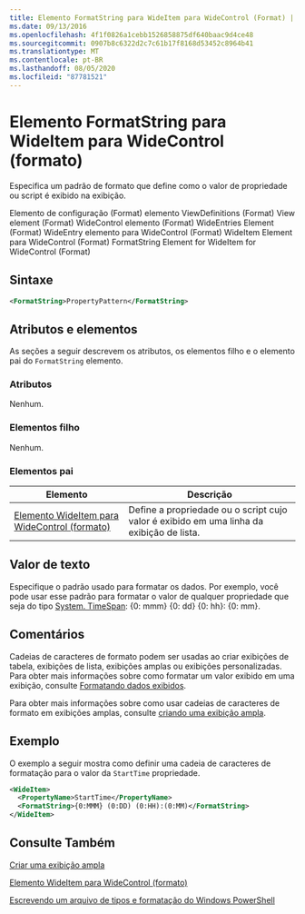 ```yaml
---
title: Elemento FormatString para WideItem para WideControl (Format) | Microsoft Docs
ms.date: 09/13/2016
ms.openlocfilehash: 4f1f0826a1cebb1526858875df640baac9d4ce48
ms.sourcegitcommit: 0907b8c6322d2c7c61b17f8168d53452c8964b41
ms.translationtype: MT
ms.contentlocale: pt-BR
ms.lasthandoff: 08/05/2020
ms.locfileid: "87781521"
---
```

# <a name="formatstring-element-for-wideitem-for-widecontrol-format"></a>Elemento FormatString para WideItem para WideControl (formato)

Especifica um padrão de formato que define como o valor de propriedade ou script é exibido na exibição.

Elemento de configuração (Format) elemento ViewDefinitions (Format) View element (Format) WideControl elemento (Format) WideEntries Element (Format) WideEntry elemento para WideControl (Format) WideItem Element para WideControl (Format) FormatString Element for WideItem for WideControl (Format)

## <a name="syntax"></a>Sintaxe

```xml
<FormatString>PropertyPattern</FormatString>
```

## <a name="attributes-and-elements"></a>Atributos e elementos

As seções a seguir descrevem os atributos, os elementos filho e o elemento pai do `FormatString` elemento.

### <a name="attributes"></a>Atributos

Nenhum.

### <a name="child-elements"></a>Elementos filho

Nenhum.

### <a name="parent-elements"></a>Elementos pai

|Elemento|Descrição|
|-------------|-----------------|
|[Elemento WideItem para WideControl (formato)](./wideitem-element-for-widecontrol-format.md)|Define a propriedade ou o script cujo valor é exibido em uma linha da exibição de lista.|

## <a name="text-value"></a>Valor de texto

Especifique o padrão usado para formatar os dados. Por exemplo, você pode usar esse padrão para formatar o valor de qualquer propriedade que seja do tipo [System. TimeSpan](/dotnet/api/System.TimeSpan): {0: mmm} {0: dd} {0: hh}: {0: mm}.

## <a name="remarks"></a>Comentários

Cadeias de caracteres de formato podem ser usadas ao criar exibições de tabela, exibições de lista, exibições amplas ou exibições personalizadas. Para obter mais informações sobre como formatar um valor exibido em uma exibição, consulte [Formatando dados exibidos](./formatting-displayed-data.md).

Para obter mais informações sobre como usar cadeias de caracteres de formato em exibições amplas, consulte [criando uma exibição ampla](./creating-a-wide-view.md).

## <a name="example"></a>Exemplo

O exemplo a seguir mostra como definir uma cadeia de caracteres de formatação para o valor da `StartTime` propriedade.

```xml
<WideItem>
  <PropertyName>StartTime</PropertyName>
  <FormatString>{0:MMM} (0:DD) (0:HH):(0:MM)</FormatString>
</WideItem>
```

## <a name="see-also"></a>Consulte Também

[Criar uma exibição ampla](./creating-a-wide-view.md)

[Elemento WideItem para WideControl (formato)](./wideitem-element-for-widecontrol-format.md)

[Escrevendo um arquivo de tipos e formatação do Windows PowerShell](./writing-a-powershell-formatting-file.md)
